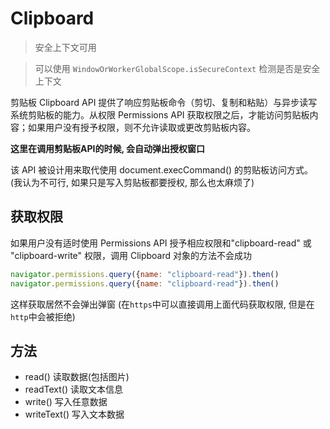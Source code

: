# Clipboard

> 安全上下文可用

> 可以使用 `WindowOrWorkerGlobalScope.isSecureContext` 检测是否是安全上下文

剪贴板 Clipboard API 提供了响应剪贴板命令（剪切、复制和粘贴）与异步读写系统剪贴板的能力。从权限 Permissions API 获取权限之后，才能访问剪贴板内容；如果用户没有授予权限，则不允许读取或更改剪贴板内容。

**这里在调用剪贴板API的时候, 会自动弹出授权窗口**

该 API 被设计用来取代使用 document.execCommand() 的剪贴板访问方式。 (我认为不可行, 如果只是写入剪贴板都要授权, 那么也太麻烦了)

## 获取权限

如果用户没有适时使用 Permissions API 授予相应权限和"clipboard-read" 或 "clipboard-write" 权限，调用 Clipboard 对象的方法不会成功

```js
navigator.permissions.query({name: "clipboard-read"}).then()
navigator.permissions.query({name: "clipboard-read"}).then()
```

这样获取居然不会弹出弹窗 (在`https`中可以直接调用上面代码获取权限, 但是在`http`中会被拒绝)


## 方法

+ read() 读取数据(包括图片)
+ readText() 读取文本信息
+ write() 写入任意数据
+ writeText() 写入文本数据